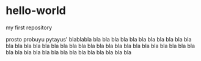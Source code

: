 # hello-world
my first repository








prosto probuyu pytayus' 
blablabla bla bla bla bla bla bla 
bla bla bla bla bla 
bla bla bla bla bla bla bla 
bla bla bla 
bla bla bla bla bla bla bla bla bla bla bla bla bla 
bla bla bla bla bla bla bla bla bla bla bla bla 
